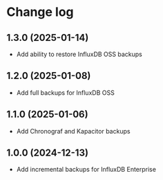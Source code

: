 # Change log

## 1.3.0 (2025-01-14)

- Add ability to restore InfluxDB OSS backups

## 1.2.0 (2025-01-08)

- Add full backups for InfluxDB OSS

## 1.1.0 (2025-01-06)

- Add Chronograf and Kapacitor backups

## 1.0.0 (2024-12-13)

- Add incremental backups for InfluxDB Enterprise
